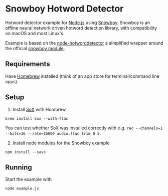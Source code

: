 # Snowboy Hotword Detector
Hotword detector example for [Node.js](https://nodejs.org/) using [Snowboy](https://snowboy.kitt.ai/). Snowboy is an offline neural network driven hotword detection library, with compatibility on macOS and most Linux's.

Example is based on the [node-hotworddetector](https://github.com/RedKenrok/node-hotworddetector) a simplified wrapper around the official [snowboy module](https://github.com/Kitt-AI/snowboy).

## Requirements
Have [Homebrew](https://brew.sh/) installed (think of an app store for terminal/command line apps).

## Setup
1. Install [SoX](http://sox.sourceforge.net/) with Hombrew

```
brew install sox --with-flac
```

You can test whether SoX was installed correctly with e.g. `rec --channels=1 --bits=16 --rate=16000 audio.flac trim 0 5`.

2. Install node modules for the Snowboy example

```
npm install --save
```

## Running
Start the example with 

```
node example.js
```
